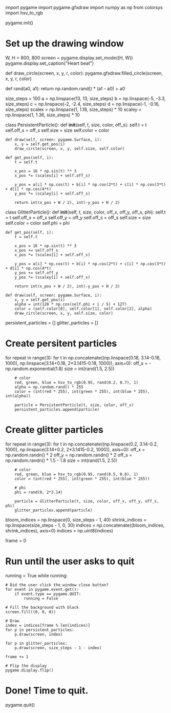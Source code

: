 import pygame
import pygame.gfxdraw
import numpy as np
from colorsys import hsv_to_rgb

pygame.init()
# Set up the drawing window
W, H = 800, 800
screen = pygame.display.set_mode((H, W))
pygame.display.set_caption("Heart beat")

def draw_circle(screen, x, y, r, color):
    pygame.gfxdraw.filled_circle(screen, x, y, r, color)


def rand(a0, a1):
    return np.random.rand() * (a1 - a0) + a0


size_steps = 100
a = np.linspace(13, 13, size_steps)
b = np.linspace(-5, -3.3, size_steps)
c = np.linspace(-2, -2.4, size_steps)
d = np.linspace(-1, -0.16, size_steps)
scalex = np.linspace(1, 1.18, size_steps) * 10
scaley = np.linspace(1, 1.36, size_steps) * 10

class PersistentParticle():
    def __init__(self, t, size, color, off_s):
        self.t = t
        self.off_s = off_s
        self.size = size
        self.color = color

    def draw(self, screen: pygame.Surface, i):
        x, y = self.get_pos(i)
        draw_circle(screen, x, y, self.size, self.color)

    def get_pos(self, i):
        t = self.t

        x_pos = 16 * np.sin(t) ** 3
        x_pos *= (scalex[i] + self.off_s)

        y_pos = a[i] * np.cos(t) + b[i] * np.cos(2*t) + c[i] * np.cos(3*t) + d[i] * np.cos(4*t)
        y_pos *= (scaley[i] + self.off_s)

        return int(x_pos + W / 2), int(-y_pos + H / 2)


class GlitterParticle():
    def __init__(self, t, size, color, off_x, off_y, off_s, phi):
        self.t = t
        self.off_x = off_x
        self.off_y = off_y
        self.off_s = off_s
        self.size = size
        self.color = color
        self.phi = phi

    def get_pos(self, i):
        t = self.t

        x_pos = 16 * np.sin(t) ** 3
        x_pos += self.off_x
        x_pos *= (scalex[i] + self.off_s)

        y_pos = a[i] * np.cos(t) + b[i] * np.cos(2*t) + c[i] * np.cos(3*t) + d[i] * np.cos(4*t)
        y_pos += self.off_y
        y_pos *= (scaley[i] + self.off_s)

        return int(x_pos + W / 2), int(-y_pos + H / 2)

    def draw(self, screen: pygame.Surface, i):
        x, y = self.get_pos(i)
        alpha = int(128 * np.cos(self.phi + i / 5) + 127)
        color = (self.color[0], self.color[1], self.color[2], alpha)
        draw_circle(screen, x, y, self.size, color)

persistent_particles = []
glitter_particles = []

# Create persitent particles
for repeat in range(3):
    for t in np.concatenate((np.linspace(0.18, 3.14-0.18, 1000), np.linspace(3.14+0.18, 2*3.1415-0.18, 1000)), axis=0):
        off_s = -np.random.exponential(1.8)
        size = int(rand(1.5, 2.5))
        
        # color
        red, green, blue = hsv_to_rgb(0.95, rand(0.2, 0.7), 1)
        alpha = np.random.rand() * 255
        color = (int(red * 255), int(green * 255), int(blue * 255), int(alpha))

        particle = PersistentParticle(t, size, color, off_s)
        persistent_particles.append(particle)

# Create glitter particles
for repeat in range(3):
    for t in np.concatenate((np.linspace(0.2, 3.14-0.2, 1000), np.linspace(3.14+0.2, 2*3.1415-0.2, 1000)), axis=0):
        off_x = np.random.randn() * 2
        off_y = np.random.randn() * 2
        off_s = np.random.randn() * 1.5 - 1.8
        size = int(rand(1.5, 2.5))
        
        # color
        red, green, blue = hsv_to_rgb(0.95, rand(0.5, 0.8), 1)
        color = (int(red * 255), int(green * 255), int(blue * 255))

        # phi
        phi = rand(0, 2*3.14)

        particle = GlitterParticle(t, size, color, off_x, off_y, off_s, phi)
        glitter_particles.append(particle)

bloom_indices = np.linspace(0, size_steps - 1, 40)
shrink_indices = np.linspace(size_steps - 1, 0, 30)
indices = np.concatenate((bloom_indices, shrink_indices), axis=0)
indices = np.uint8(indices)

frame = 0

# Run until the user asks to quit
running = True
while running:

    # Did the user click the window close button?
    for event in pygame.event.get():
        if event.type == pygame.QUIT:
            running = False

    # Fill the background with black
    screen.fill((0, 0, 0))

    # Draw
    index = indices[frame % len(indices)]
    for p in persistent_particles:
        p.draw(screen, index)

    for p in glitter_particles:
        p.draw(screen, size_steps - 1 - index)

    frame += 1

    # Flip the display
    pygame.display.flip()

# Done! Time to quit.
pygame.quit()
